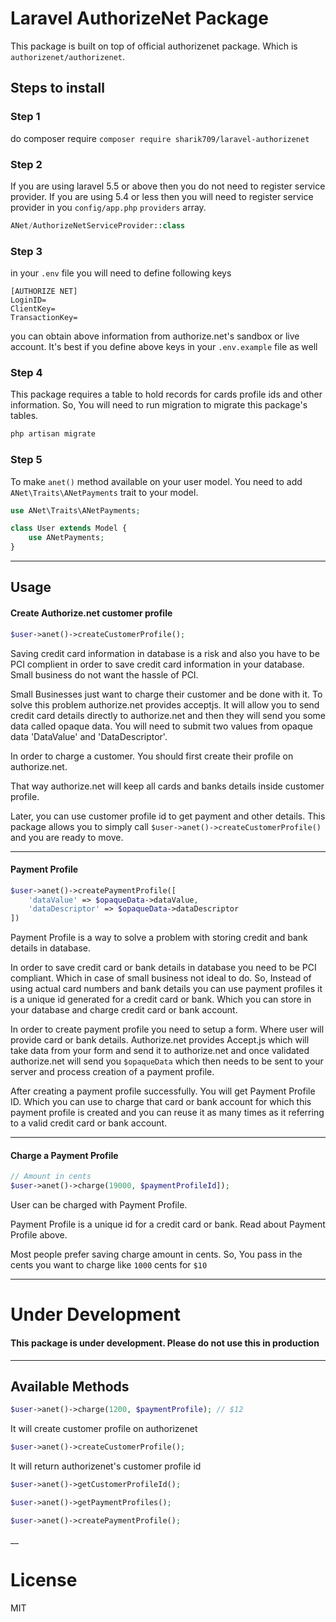 # Laravel AuthorizeNet Package

This package is built on top of official authorizenet package. Which is ```authorizenet/authorizenet```.

## Steps to install

### Step 1
do composer require
```composer require sharik709/laravel-authorizenet```

### Step 2
If you are using laravel 5.5 or above then you do not need to register service provider. If you are using 5.4 or less then you will need to register service provider in you ```config/app.php``` ```providers``` array.

```php
ANet/AuthorizeNetServiceProvider::class
```

### Step 3
in your ```.env``` file you will need to define following keys
```
[AUTHORIZE NET]
LoginID=
ClientKey=
TransactionKey=
```
you can obtain above information from authorize.net's sandbox or live account. It's best if you define above keys in your ```.env.example``` file as well

### Step 4
This package requires a table to hold records for cards profile ids and other information. So, You will need to run migration to migrate this package's tables.
```php
php artisan migrate
```

### Step 5
To make ```anet()``` method available on your user model. You need to add ```ANet\Traits\ANetPayments``` trait to your model.
```php
use ANet\Traits\ANetPayments;

class User extends Model {
    use ANetPayments;
}
``` 

---

## Usage

#### Create Authorize.net customer profile
```php
$user->anet()->createCustomerProfile();
```
Saving credit card information in database is a risk and also you have to be PCI complient in order to save credit card information in your database.
Small business do not want the hassle of PCI.

Small Businesses just want to charge their customer and be done with it. To solve this problem authorize.net provides acceptjs.
It will allow you to send credit card details directly to authorize.net and then they will send you some data called opaque data. You will need to submit two values from
opaque data 'DataValue' and 'DataDescriptor'.

In order to charge a customer. You should first create their profile on authorize.net.

That way authorize.net will keep all cards and banks details inside customer profile.

Later, you can use customer profile id to get payment and other details. This package allows you to simply call ```$user->anet()->createCustomerProfile()```
and you are ready to move.

---

#### Payment Profile
```php
$user->anet()->createPaymentProfile([
    'dataValue' => $opaqueData->dataValue,
    'dataDescriptor' => $opaqueData->dataDescriptor
])
```
Payment Profile is a way to solve a problem with storing credit and bank details in database.

In order to save credit card or bank details in database you need to be PCI compliant. Which in case of
small business not ideal to do. So, Instead of using actual card numbers and bank details you can use
payment profiles it is a unique id generated for a credit card or bank. Which you can store in your database and charge
credit card or bank account.

In order to create payment profile you need to setup a form. Where user will provide card or bank details. Authorize.net provides Accept.js which will take data from
your form and send it to authorize.net and once validated authorize.net will send you ```$opaqueData``` which then
needs to be sent to your server and process creation of a payment profile. 

After creating a payment profile successfully. You will get Payment Profile ID. Which you can use to charge that 
card or bank account for which this payment profile is created and you can reuse it as many times as it referring to a valid credit card or bank account.

---

#### Charge a Payment Profile
```php
// Amount in cents 
$user->anet()->charge(19000, $paymentProfileId]);
```
User can be charged with Payment Profile.

Payment Profile is a unique id for a credit card or bank. Read about Payment Profile above.

Most people prefer saving charge amount in cents. So, You pass in the cents you want to charge like ```1000``` cents for ```$10```



---

# Under Development
#### This package is under development. Please do not use this in production

---
## Available Methods
```php
$user->anet()->charge(1200, $paymentProfile); // $12
```

It will create customer profile on authorizenet
```php
$user->anet()->createCustomerProfile();
```

It will return authorizenet's customer profile id
```php
$user->anet()->getCustomerProfileId();
```

```php
$user->anet()->getPaymentProfiles();
```

```php
$user->anet()->createPaymentProfile();
```



__

# License
MIT